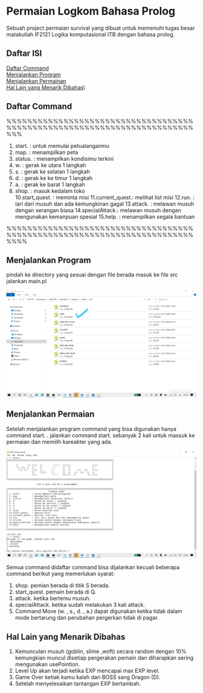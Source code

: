 # Permaian Logkom Bahasa Prolog
Sebuah project permaian survival yang dibuat untuk memenuhi tugas besar matakuliah IF2121 Logika komputasional ITB dengan bahasa prolog.

## Daftar ISI
[Daftar Command](#daftar-command)\
[Menjalankan Program](#menjalankan-program)\
[Menjalankan Permainan](#menjalankan-permaian)\
[Hal Lain yang Menarik Dibahas](#hal-lain-yang-menarik-dibahas)\

## Daftar Command
 %%%%%%%%%%%%%%%%%%%%%%%%%%%%%%%%%%%%%%%%%%%%%%%%%%%%%%%%%%%%%%%%%%%%%%%%%%%
 
1. start.        : untuk memulai petualanganmu                              
2. map.          : menampilkan peta                                        
3. status.       : menampilkan kondisimu terkini                         
4. w.            : gerak ke utara 1 langkah                               
5. s.            : gerak ke selatan 1 langkah                           
6. d.            : gerak ke ke timur 1 langkah
7. a.            : gerak ke barat 1 langkah
9. shop.         : masuk kedalam toko            
10.start_quest.  : meminta misi
11.current_quest.: melihat list misi
12.run.          : lari dari musuh dan ada kemungkinan gagal
13.attack.       : melawan musuh dengan serangan biasa 
14.specialAttack.: melawan musuh dengan mengunakan kemanpuan spesial
15.help.         : menampilkan segala bantuan 
 
 %%%%%%%%%%%%%%%%%%%%%%%%%%%%%%%%%%%%%%%%%%%%%%%%%%%%%%%%%%%%%%%%%%%%%%%%%%%%

## Menjalankan Program
pindah ke directory yang sesuai dengan file berada
masuk ke file src
jalankan main.pl

![Menjalankan Program](./ss2.png)

## Menjalankan Permaian  
Setelah menjalankan program command yang bisa digunakan hanya command start. .
jalankan command start. sebanyak 2 kali untuk massuk ke permaian dan memilih kareakter yang ada.

![Menjalankan Permaian](./ss.png)

Semua command didaftar command bisa dijalankan kecuali beberapa command berikut yang memerlukan syarat:
 1. shop. pemian berada di titik S berada.
 2. start_quest. pemain berada di Q.  
 3. attack. ketika bertemu musuh.
 4. specialAttack. ketika sudah melakukan 3 kali attack.
 5. Command Move (w. , s., d. , a.) dapat digunakan ketika tidak dalam mode bertarung dan perubahan pergerkan tidak di pagar.

## Hal Lain yang Menarik Dibahas
 1. Kemunculan musuh (goblin, slime ,woft) secara random dengan 10% kemungkian muncul disetiap pergerakan pemain dan diharapkan sering mengunakan usePointion.
 2. Level Up akan terjadi ketika EXP mencapai max EXP level.
 3. Game Over ketiak kamu kalah dari BOSS sang Dragon (D). 
 4. Setelah menyelesaikan tantangan EXP bertambah.                


